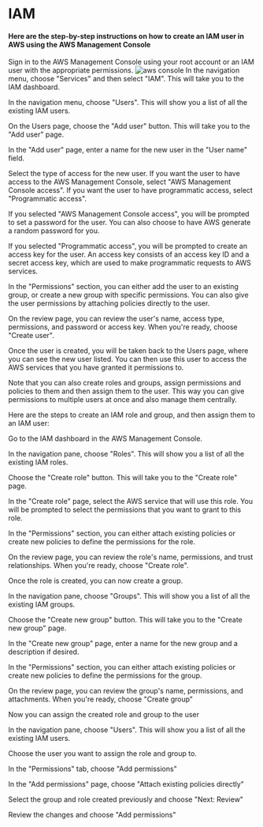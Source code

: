 # IAM
#### Here are the step-by-step instructions on how to create an IAM user in AWS using the AWS Management Console

Sign in to the AWS Management Console using your root account or an IAM user with the appropriate permissions.
![aws console](/)
In the navigation menu, choose "Services" and then select "IAM". This will take you to the IAM dashboard.

In the navigation menu, choose "Users". This will show you a list of all the existing IAM users.

On the Users page, choose the "Add user" button. This will take you to the "Add user" page.

In the "Add user" page, enter a name for the new user in the "User name" field.

Select the type of access for the new user. If you want the user to have access to the AWS Management Console, select "AWS Management Console access". If you want the user to have programmatic access, select "Programmatic access".

If you selected "AWS Management Console access", you will be prompted to set a password for the user. You can also choose to have AWS generate a random password for you.

If you selected "Programmatic access", you will be prompted to create an access key for the user. An access key consists of an access key ID and a secret access key, which are used to make programmatic requests to AWS services.

In the "Permissions" section, you can either add the user to an existing group, or create a new group with specific permissions. You can also give the user permissions by attaching policies directly to the user.

On the review page, you can review the user's name, access type, permissions, and password or access key. When you're ready, choose "Create user".

Once the user is created, you will be taken back to the Users page, where you can see the new user listed. You can then use this user to access the AWS services that you have granted it permissions to.

Note that you can also create roles and groups, assign permissions and policies to them and then assign them to the user. This way you can give permissions to multiple users at once and also manage them centrally.

 

Here are the steps to create an IAM role and group, and then assign them to an IAM user:

Go to the IAM dashboard in the AWS Management Console.

In the navigation pane, choose "Roles". This will show you a list of all the existing IAM roles.

Choose the "Create role" button. This will take you to the "Create role" page.

In the "Create role" page, select the AWS service that will use this role. You will be prompted to select the permissions that you want to grant to this role.

In the "Permissions" section, you can either attach existing policies or create new policies to define the permissions for the role.

On the review page, you can review the role's name, permissions, and trust relationships. When you're ready, choose "Create role".

Once the role is created, you can now create a group.

In the navigation pane, choose "Groups". This will show you a list of all the existing IAM groups.

Choose the "Create new group" button. This will take you to the "Create new group" page.

In the "Create new group" page, enter a name for the new group and a description if desired.

In the "Permissions" section, you can either attach existing policies or create new policies to define the permissions for the group.

On the review page, you can review the group's name, permissions, and attachments. When you're ready, choose "Create group"

Now you can assign the created role and group to the user

In the navigation pane, choose "Users". This will show you a list of all the existing IAM users.

Choose the user you want to assign the role and group to.

In the "Permissions" tab, choose "Add permissions"

In the "Add permissions" page, choose "Attach existing policies directly"

Select the group and role created previously and choose "Next: Review"

Review the changes and choose "Add permissions"
